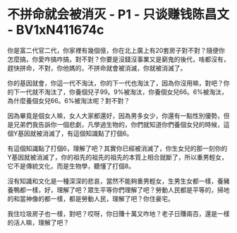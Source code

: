 # 不拼命就会被消灭 - P1 - 只谈赚钱陈昌文 - BV1xN411674c

你是富二代官二代，你家裡有幾個億，你在北上廣上有20套房子對不對？隨便你怎麼搞，你愛咋搞咋搞，對不對？你要是沒錢沒事業又是窮鬼的後代，啥都沒有，趕快拼命，不對，你他媽的，不拼命就會被消滅，你就被消滅了。

你的基因就會，你這一代不淘汰，你的下一代也淘汰了，因為你沒用嘛，對吧？你的下一代就不淘汰了，你養個兒子99。9%被淘汰，你養個女兒66。6%被淘汰，為什麼養個女兒66。6%被淘汰呢？對不對？

因為畢竟是個女人嘛，女人大家都還好，因為男多女少，你還有一點性別優勢，但是兄弟們我告訴你一個悲劇，凡學過生物的，你們就知道你們養個女兒的時候，這個Y基因就被消滅了，有這個知識點了打個6。

有這個知識點了打個6，理解了吧？其實你已經被消滅了，你生女兒的那一刻你的Y基因就被消滅了，你的祖先的祖先的祖先的本質上相合就斷了，所以重男輕女，它不是傳統文化，而是生物學，聽懂了打個8。

沒有知識和文化是一種深深的悲哀，當然不能夠重男輕女，生男生女都一樣，養豬養鴨都一樣，好，理解了吧？眾生平等你們理解了吧？勞動人民都是平等的，掃地的和當神像的都一樣，都是勞動人民，理解了吧？你住豪宅。

我住垃圾房子也一樣，對吧？哎呀，你日賺十萬又咋地？老子日賺兩百，還是一樣的活人嘛，理解了吧？